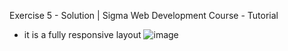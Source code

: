 Exercise 5 - Solution | Sigma Web Development Course - Tutorial
   - it is a fully responsive layout
    ![image](https://github.com/Rohitmh09/Exercise-5-CWH/assets/140766690/50468a93-b3e3-4e66-870e-f7244cf25429)


